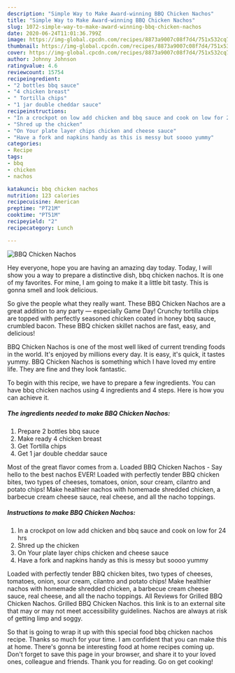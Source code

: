 ```yaml
---
description: "Simple Way to Make Award-winning BBQ Chicken Nachos"
title: "Simple Way to Make Award-winning BBQ Chicken Nachos"
slug: 1072-simple-way-to-make-award-winning-bbq-chicken-nachos
date: 2020-06-24T11:01:36.799Z
image: https://img-global.cpcdn.com/recipes/8873a9007c08f7d4/751x532cq70/bbq-chicken-nachos-recipe-main-photo.jpg
thumbnail: https://img-global.cpcdn.com/recipes/8873a9007c08f7d4/751x532cq70/bbq-chicken-nachos-recipe-main-photo.jpg
cover: https://img-global.cpcdn.com/recipes/8873a9007c08f7d4/751x532cq70/bbq-chicken-nachos-recipe-main-photo.jpg
author: Johnny Johnson
ratingvalue: 4.6
reviewcount: 15754
recipeingredient:
- "2 bottles bbq sauce"
- "4 chicken breast"
- " Tortilla chips"
- "1 jar double cheddar sauce"
recipeinstructions:
- "In a crockpot on low add chicken and bbq sauce and cook on low for 24 hrs"
- "Shred up the chicken"
- "On Your plate layer chips chicken and cheese sauce"
- "Have a fork and napkins handy as this is messy but soooo yummy"
categories:
- Recipe
tags:
- bbq
- chicken
- nachos

katakunci: bbq chicken nachos 
nutrition: 123 calories
recipecuisine: American
preptime: "PT21M"
cooktime: "PT51M"
recipeyield: "2"
recipecategory: Lunch

---
```



![BBQ Chicken Nachos](https://img-global.cpcdn.com/recipes/8873a9007c08f7d4/751x532cq70/bbq-chicken-nachos-recipe-main-photo.jpg)

Hey everyone, hope you are having an amazing day today. Today, I will show you a way to prepare a distinctive dish, bbq chicken nachos. It is one of my favorites. For mine, I am going to make it a little bit tasty. This is gonna smell and look delicious.

So give the people what they really want. These BBQ Chicken Nachos are a great addition to any party — especially Game Day! Crunchy tortilla chips are topped with perfectly seasoned chicken coated in honey bbq sauce, crumbled bacon. These BBQ chicken skillet nachos are fast, easy, and delicious!

BBQ Chicken Nachos is one of the most well liked of current trending foods in the world. It's enjoyed by millions every day. It is easy, it's quick, it tastes yummy. BBQ Chicken Nachos is something which I have loved my entire life. They are fine and they look fantastic.


To begin with this recipe, we have to prepare a few ingredients. You can have bbq chicken nachos using 4 ingredients and 4 steps. Here is how you can achieve it.

<!--inarticleads1-->

##### The ingredients needed to make BBQ Chicken Nachos:

1. Prepare 2 bottles bbq sauce
1. Make ready 4 chicken breast
1. Get  Tortilla chips
1. Get 1 jar double cheddar sauce


Most of the great flavor comes from a. Loaded BBQ Chicken Nachos - Say hello to the best nachos EVER! Loaded with perfectly tender BBQ chicken bites, two types of cheeses, tomatoes, onion, sour cream, cilantro and potato chips! Make healthier nachos with homemade shredded chicken, a barbecue cream cheese sauce, real cheese, and all the nacho toppings. 

<!--inarticleads2-->

##### Instructions to make BBQ Chicken Nachos:

1. In a crockpot on low add chicken and bbq sauce and cook on low for 24 hrs
1. Shred up the chicken
1. On Your plate layer chips chicken and cheese sauce
1. Have a fork and napkins handy as this is messy but soooo yummy


Loaded with perfectly tender BBQ chicken bites, two types of cheeses, tomatoes, onion, sour cream, cilantro and potato chips! Make healthier nachos with homemade shredded chicken, a barbecue cream cheese sauce, real cheese, and all the nacho toppings. All Reviews for Grilled BBQ Chicken Nachos. Grilled BBQ Chicken Nachos. this link is to an external site that may or may not meet accessibility guidelines. Nachos are always at risk of getting limp and soggy. 

So that is going to wrap it up with this special food bbq chicken nachos recipe. Thanks so much for your time. I am confident that you can make this at home. There's gonna be interesting food at home recipes coming up. Don't forget to save this page in your browser, and share it to your loved ones, colleague and friends. Thank you for reading. Go on get cooking!
